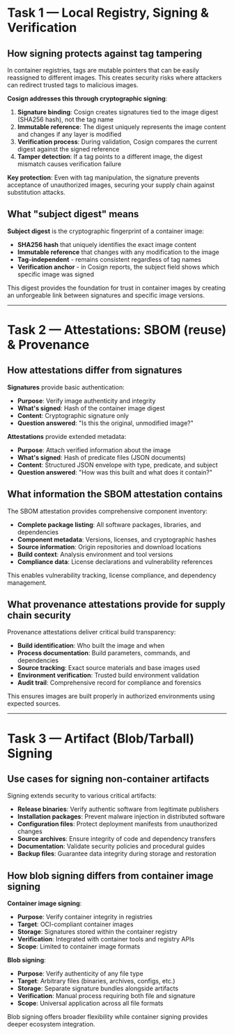 # Task 1 — Local Registry, Signing & Verification

## How signing protects against tag tampering

In container registries, tags are mutable pointers that can be easily reassigned to different images. This creates security risks where attackers can redirect trusted tags to malicious images.

**Cosign addresses this through cryptographic signing**:

1. **Signature binding**: Cosign creates signatures tied to the image digest (SHA256 hash), not the tag name
2. **Immutable reference**: The digest uniquely represents the image content and changes if any layer is modified
3. **Verification process**: During validation, Cosign compares the current digest against the signed reference
4. **Tamper detection**: If a tag points to a different image, the digest mismatch causes verification failure

**Key protection**: Even with tag manipulation, the signature prevents acceptance of unauthorized images, securing your supply chain against substitution attacks.

## What "subject digest" means

**Subject digest** is the cryptographic fingerprint of a container image:

- **SHA256 hash** that uniquely identifies the exact image content
- **Immutable reference** that changes with any modification to the image
- **Tag-independent** - remains consistent regardless of tag names
- **Verification anchor** - in Cosign reports, the subject field shows which specific image was signed

This digest provides the foundation for trust in container images by creating an unforgeable link between signatures and specific image versions.

---

# Task 2 — Attestations: SBOM (reuse) & Provenance

## How attestations differ from signatures

**Signatures** provide basic authentication:
- **Purpose**: Verify image authenticity and integrity
- **What's signed**: Hash of the container image digest
- **Content**: Cryptographic signature only
- **Question answered**: "Is this the original, unmodified image?"

**Attestations** provide extended metadata:
- **Purpose**: Attach verified information about the image
- **What's signed**: Hash of predicate files (JSON documents)
- **Content**: Structured JSON envelope with type, predicate, and subject
- **Question answered**: "How was this built and what does it contain?"

## What information the SBOM attestation contains

The SBOM attestation provides comprehensive component inventory:

- **Complete package listing**: All software packages, libraries, and dependencies
- **Component metadata**: Versions, licenses, and cryptographic hashes
- **Source information**: Origin repositories and download locations
- **Build context**: Analysis environment and tool versions
- **Compliance data**: License declarations and vulnerability references

This enables vulnerability tracking, license compliance, and dependency management.

## What provenance attestations provide for supply chain security

Provenance attestations deliver critical build transparency:

- **Build identification**: Who built the image and when
- **Process documentation**: Build parameters, commands, and dependencies
- **Source tracking**: Exact source materials and base images used
- **Environment verification**: Trusted build environment validation
- **Audit trail**: Comprehensive record for compliance and forensics

This ensures images are built properly in authorized environments using expected sources.

---

# Task 3 — Artifact (Blob/Tarball) Signing

## Use cases for signing non-container artifacts

Signing extends security to various critical artifacts:

- **Release binaries**: Verify authentic software from legitimate publishers
- **Installation packages**: Prevent malware injection in distributed software
- **Configuration files**: Protect deployment manifests from unauthorized changes
- **Source archives**: Ensure integrity of code and dependency transfers
- **Documentation**: Validate security policies and procedural guides
- **Backup files**: Guarantee data integrity during storage and restoration

## How blob signing differs from container image signing

**Container image signing**:
- **Purpose**: Verify container integrity in registries
- **Target**: OCI-compliant container images
- **Storage**: Signatures stored within the container registry
- **Verification**: Integrated with container tools and registry APIs
- **Scope**: Limited to container image formats

**Blob signing**:
- **Purpose**: Verify authenticity of any file type
- **Target**: Arbitrary files (binaries, archives, configs, etc.)
- **Storage**: Separate signature bundles alongside artifacts
- **Verification**: Manual process requiring both file and signature
- **Scope**: Universal application across all file formats

Blob signing offers broader flexibility while container signing provides deeper ecosystem integration.